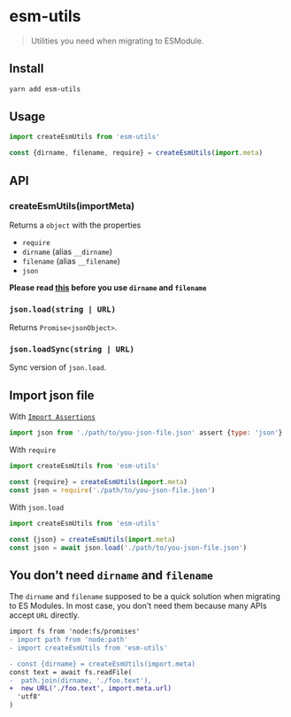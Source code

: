 # esm-utils

> Utilities you need when migrating to ESModule.

## Install

```bash
yarn add esm-utils
```

## Usage

```js
import createEsmUtils from 'esm-utils'

const {dirname, filename, require} = createEsmUtils(import.meta)
```

## API

### createEsmUtils(importMeta)

Returns a `object` with the properties

- `require`
- `dirname` (alias `__dirname`)
- `filename` (alias `__filename`)
- `json`

**Please read [this](#youdontneeddirnameandfilename) before you use `dirname` and `filename`**

### `json.load(string | URL)`

Returns `Promise<jsonObject>`.

### `json.loadSync(string | URL)`

Sync version of `json.load`.

## Import json file

With [`Import Assertions`](https://github.com/tc39/proposal-import-assertions)

```js
import json from './path/to/you-json-file.json' assert {type: 'json'}
```

With `require`

```js
import createEsmUtils from 'esm-utils'

const {require} = createEsmUtils(import.meta)
const json = require('./path/to/you-json-file.json')
```

With `json.load`

```js
import createEsmUtils from 'esm-utils'

const {json} = createEsmUtils(import.meta)
const json = await json.load('./path/to/you-json-file.json')
```

## You don't need `dirname` and `filename`

The `dirname` and `filename` supposed to be a quick solution when migrating to ES Modules. In most case, you don't need them because many APIs accept `URL` directly.

```diff
import fs from 'node:fs/promises'
- import path from 'node:path'
- import createEsmUtils from 'esm-utils'

- const {dirname} = createEsmUtils(import.meta)
const text = await fs.readFile(
-  path.join(dirname, './foo.text'),
+  new URL('./foo.text', import.meta.url)
  'utf8'
)
```
